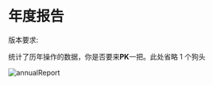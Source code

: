 # 年度报告

版本要求: <Badge text="2023.1.2" />

<ColorIcon icon="analyse" />统计了历年操作的数据，你是否要来**PK**一把。此处省略 1 个狗头

![annualReport](/img/2023.1.2/annualReport.png)
